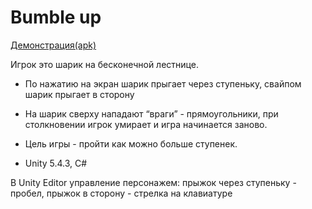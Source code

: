 # Bumble up
[Демонстрация(apk)](https://yadi.sk/d/2IrPicKIZK0tzg) 

Игрок это шарик на бесконечной лестнице.
* По нажатию на экран шарик прыгает через ступеньку, свайпом шарик прыгает в сторону

* На шарик сверху нападают “враги” - прямоугольники, 
при столкновении игрок умирает и игра начинается заново.
* Цель игры - пройти как можно больше ступенек.


* Unity 5.4.3, C#

В Unity Editor управление персонажем: прыжок через ступеньку - пробел, прыжок в сторону - стрелка на клавиатуре
